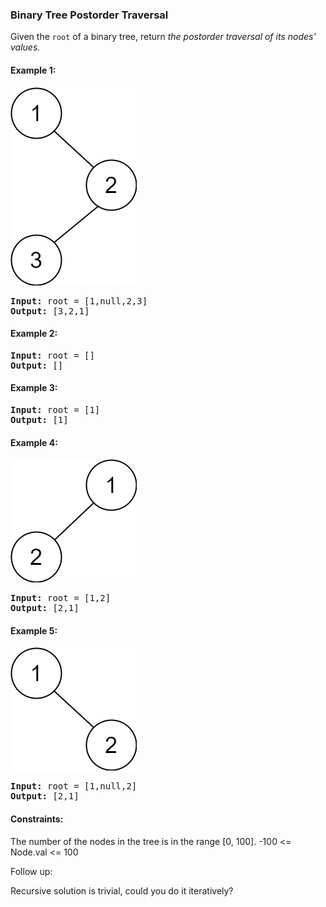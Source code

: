 ### Binary Tree Postorder Traversal
Given the `root` of a binary tree, return *the postorder traversal of its nodes' values.*



#### Example 1:
![](../../resources/lt0145_1.png)
<pre>
<strong>Input:</strong> root = [1,null,2,3]
<strong>Output:</strong> [3,2,1]
</pre>
#### Example 2:
<pre>
<strong>Input:</strong> root = []
<strong>Output:</strong> []
</pre>
#### Example 3:
<pre>
<strong>Input:</strong> root = [1]
<strong>Output:</strong> [1]
</pre>
#### Example 4:
![](../../resources/lt0145_2.png)
<pre>
<strong>Input:</strong> root = [1,2]
<strong>Output:</strong> [2,1]
</pre>
#### Example 5:
![](../../resources/lt0145_3.png)
<pre>
<strong>Input:</strong> root = [1,null,2]
<strong>Output:</strong> [2,1]
</pre>

#### Constraints:

The number of the nodes in the tree is in the range [0, 100].
-100 <= Node.val <= 100


Follow up:

Recursive solution is trivial, could you do it iteratively?